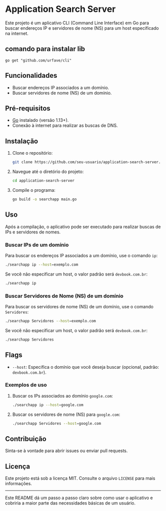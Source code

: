 

# Application Search Server

Este projeto é um aplicativo CLI (Command Line Interface) em Go para buscar endereços IP e servidores de nome (NS) para um host especificado na internet.

## comando para instalar lib

```
go get "github.com/urfave/cli"
```
## Funcionalidades

- Buscar endereços IP associados a um domínio.
- Buscar servidores de nome (NS) de um domínio.

## Pré-requisitos

- [Go](https://golang.org/dl/) instalado (versão 1.13+).
- Conexão à internet para realizar as buscas de DNS.

## Instalação

1. Clone o repositório:

   ```bash
   git clone https://github.com/seu-usuario/application-search-server.git
   ```

2. Navegue até o diretório do projeto:

   ```bash
   cd application-search-server
   ```

3. Compile o programa:

   ```bash
   go build -o searchapp main.go
   ```

## Uso

Após a compilação, o aplicativo pode ser executado para realizar buscas de IPs e servidores de nomes.

### Buscar IPs de um domínio

Para buscar os endereços IP associados a um domínio, use o comando `ip`:

```bash
./searchapp ip --host=exemplo.com
```

Se você não especificar um host, o valor padrão será `devbook.com.br`:

```bash
./searchapp ip
```

### Buscar Servidores de Nome (NS) de um domínio

Para buscar os servidores de nome (NS) de um domínio, use o comando `Servidores`:

```bash
./searchapp Servidores --host=exemplo.com
```

Se você não especificar um host, o valor padrão será `devbook.com.br`:

```bash
./searchapp Servidores
```

## Flags

- `--host`: Especifica o domínio que você deseja buscar (opcional, padrão: `devbook.com.br`).

### Exemplos de uso

1. Buscar os IPs associados ao domínio `google.com`:

   ```bash
   ./searchapp ip --host=google.com
   ```

2. Buscar os servidores de nome (NS) para `google.com`:

   ```bash
   ./searchapp Servidores --host=google.com
   ```

## Contribuição

Sinta-se à vontade para abrir issues ou enviar pull requests.

## Licença

Este projeto está sob a licença MIT. Consulte o arquivo `LICENSE` para mais informações.

---

Este README dá um passo a passo claro sobre como usar o aplicativo e cobriria a maior parte das necessidades básicas de um usuário.
